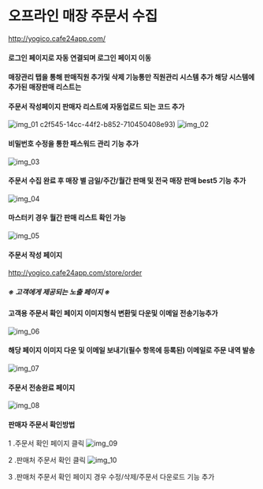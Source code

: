 # 오프라인 매장 주문서 수집

http://yogico.cafe24app.com/ 

#### 로그인 페이지로 자동 연결되며 로그인 페이지 이동
#### 매장관리 탭을 통해 판매직원 추가및 삭제 기능통만 직원관리 시스템 추가 해당 시스템에 추가된 매장판매 리스트는
#### 주문서 작성페이지 판매자 리스트에 자동업로드 되는 코드 추가 
![img_01](https://github.com/sijoow/order/assets/120313660/ae6ca636-f744-418c-9c1d-b14ac0fe1efb)
c2f545-14cc-44f2-b852-710450408e93)
![img_02](https://github.com/sijoow/order/assets/120313660/bda34935-c083-41c9-8212-4a23402c9a36)
#### 비밀번호 수정을 통한 패스워드 관리 기능 추가
![img_03](https://github.com/sijoow/order/assets/120313660/7271ecc4-c1dc-49c5-970f-434d7c893361)

#### 주문서 수집 완료 후 매장 별 금일/주간/월간 판매 및 전국 매장 판매 best5 기능 추가
![img_04](https://github.com/sijoow/order/assets/120313660/93443a13-7473-4ca9-b92e-d5d55490551a)

#### 마스터키 경우 월간 판매 리스트 확인 가능
![img_05](https://github.com/sijoow/order/assets/120313660/edd69fb8-6beb-4838-89d4-69a76420abed)

#### 주문서 작성 페이지
http://yogico.cafe24app.com/store/order
##### ※ 고객에게 제공되는 노출 페이지 ※

#### 고객용 주문서 확인 페이지  이미지형식 변환및 다운및 이메일 전송기능추가
![img_06](https://github.com/sijoow/order/assets/120313660/9e9802aa-b048-4cbb-8ee0-8ad55f45c857)

#### 해당 페이지 이미지 다운 및 이메일 보내기(필수 항목에 등록된) 이메일로 주문 내역 발송
![img_07](https://github.com/sijoow/order/assets/120313660/bdc7bb6f-0a76-4628-833f-f14902cc5391)

#### 주문서 전송완료 페이지 
![img_08](https://github.com/sijoow/order/assets/120313660/a5b2feb2-9dab-49ae-940c-b41f6a357552)

#### 판매자 주문서 확인방법
1 .주문서 확인 페이지 클릭 
![img_09](https://github.com/sijoow/order/assets/120313660/166e3f6f-8088-4a0d-b30c-e51ae62f2dfd)

2 .판매처 주문서 확인 클릭
![img_10](https://github.com/sijoow/order/assets/120313660/a2b42516-c84e-4999-b52d-c6b3de9589e8)

3 .판매처 주문서 확인 페이지 경우 수정/삭제/주문서 다운로드 기능 추가

